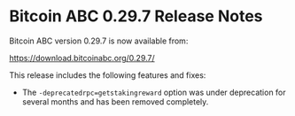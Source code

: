 # Bitcoin ABC 0.29.7 Release Notes

Bitcoin ABC version 0.29.7 is now available from:

  <https://download.bitcoinabc.org/0.29.7/>

This release includes the following features and fixes:
 - The `-deprecatedrpc=getstakingreward` option was under deprecation for
   several months and has been removed completely.
